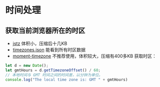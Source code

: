 # 时间处理

## 获取当前浏览器所在的时区 
- [jstz](https://github.com/iansinnott/jstz) 体积小，压缩后十几KB
- [timezones.json](https://github.com/dmfilipenko/timezones.json) 能看到所有时区数据
- [moment-timezone](https://github.com/moment/moment-timezone) 不推荐使用，体积较大，压缩有400多KB
获取时区：
```js
let d = new Date();
let gmtHours = d.getTimezoneOffset() / 60;
// 本地时间与 GMT 时间之间的时间差，以分钟为单位。
console.log("The local time zone is: GMT " + gmtHours)
```

